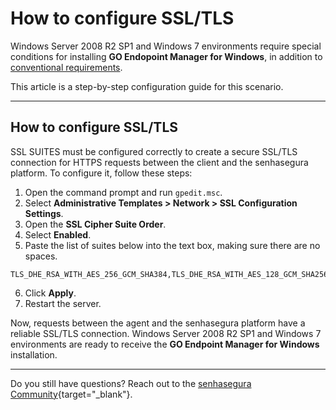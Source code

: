 # How to configure SSL/TLS

Windows Server 2008 R2 SP1 and Windows 7 environments require special conditions for installing **GO Endopoint Manager for Windows**, in addition to [conventional requirements](/v3-32/docs/go-endpoint-manager-windows-requirements-legacy).

This article is a step-by-step configuration guide for this scenario.

* * *

## How to configure SSL/TLS

SSL SUITES must be configured correctly to create a secure SSL/TLS connection for HTTPS requests between the client and the senhasegura platform. To configure it, follow these steps:

1. Open the command prompt and run `gpedit.msc`.
2. Select **Administrative Templates > Network > SSL Configuration Settings**.
3. Open the **SSL Cipher Suite Order**.
4. Select **Enabled**.
5. Paste the list of suites below into the text box, making sure there are no spaces.
```
TLS_DHE_RSA_WITH_AES_256_GCM_SHA384,TLS_DHE_RSA_WITH_AES_128_GCM_SHA256,TLS_ECDHE_RSA_WITH_AES_256_CBC_SHA384_P256,TLS_DHE_RSA_WITH_AES_256_CBC_SHA,TLS_DHE_RSA_WITH_AES_128_CBC_SHA,TLS_ECDHE_RSA_WITH_AES_128_CBC_SHA256_P256,TLS_ECDHE_ECDSA_WITH_AES_128_CBC_SHA256_P256,TLS_ECDHE_ECDSA_WITH_AES_256_CBC_SHA384_P384,TLS_ECDHE_ECDSA_WITH_AES_128_GCM_SHA256_P256,TLS_ECDHE_ECDSA_WITH_AES_256_GCM_SHA384_P384,TLS_ECDHE_RSA_WITH_AES_128_CBC_SHA_P256,TLS_ECDHE_RSA_WITH_AES_256_CBC_SHA_P256,TLS_ECDHE_ECDSA_WITH_AES_128_CBC_SHA_P256,TLS_ECDHE_ECDSA_WITH_AES_256_CBC_SHA_P256,TLS_DHE_DSS_WITH_AES_128_CBC_SHA,TLS_DHE_DSS_WITH_AES_256_CBC_SHA
```
6. Click **Apply**.
7. Restart the server.

Now, requests between the agent and the senhasegura platform have a reliable SSL/TLS connection. Windows Server 2008 R2 SP1 and Windows 7 environments are ready to receive the **GO Endpoint Manager for Windows** installation.

* * *

Do you still have questions? Reach out to the [senhasegura Community](https://community.senhasegura.io/){target="_blank"}.